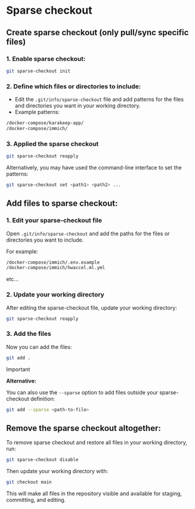 # Sparse checkout

## Create sparse checkout (only pull/sync specific files)

### 1. Enable sparse checkout:

```bash
git sparse-checkout init
```

### 2. Define which files or directories to include:

- Edit the `.git/info/sparse-checkout` file and add patterns for the files and directories you want in your working directory.
- Example patterns:

```bash
/docker-compose/karakeep-app/
/docker-compose/immich/
```

### 3. Applied the sparse checkout

```bash
git sparse-checkout reapply
```

Alternatively, you may have used the command-line interface to set the patterns:

```bash
git sparse-checkout set <path1> <path2> ...
```

## Add files to sparse checkout:

### 1. Edit your sparse-checkout file

Open `.git/info/sparse-checkout` and add the paths for the files or directories you want to include. 

For example:

```bash
/docker-compose/immich/.env.example
/docker-compose/immich/hwaccel.ml.yml

```

etc...

### 2. Update your working directory

After editing the sparse-checkout file, update your working directory:

```bash
git sparse-checkout reapply
```

### 3. Add the files

Now you can add the files:

```bash
git add .
```

>[!important] 
>
>**Alternative:**
>
>You can also use the `--sparse` option to add files outside your sparse-checkout definition:

```bash
git add --sparse <path-to-file>
```

## Remove the sparse checkout altogether:

To remove sparse checkout and restore all files in your working directory, run:

```bash
git sparse-checkout disable
```

Then update your working directory with:

```bash
git checkout main
```

This will make all files in the repository visible and available for staging, committing, and editing.
